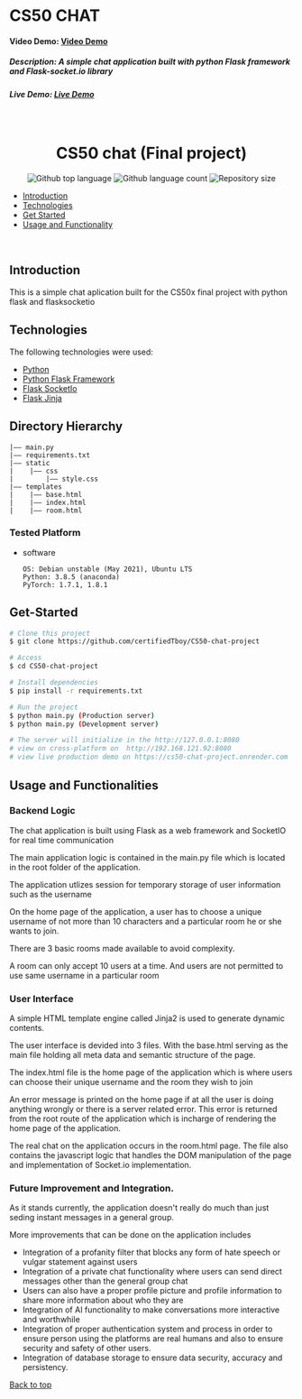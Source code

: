 # CS50 CHAT

#### Video Demo: <a href="https://drive.google.com/file/d/1A-Ce75Kr73Px27p60mNLGdhzryLswjNp/view?usp=sharing">Video Demo</a>

##### Description: A simple chat application built with python Flask framework and Flask-socket.io library

##### Live Demo: <a href="https://cs50-chat-project.onrender.com">Live Demo</a>

<div align="center" id="top"> 
 
  &#xa0;

</div>

<h1 align="center"> CS50 chat (Final project)</h1>

<p align="center">
  <img alt="Github top language" src="https://img.shields.io/github/languages/top/certifiedTboy/CS50-chat-project?color=56BEB8">

  <img alt="Github language count" src="https://img.shields.io/github/languages/count/certifiedTboy/CS50-chat-project?color=56BEB8">

  <img alt="Repository size" src="https://img.shields.io/github/repo-size/certifiedTboy/CS50-chat-project?color=56BEB8">

</p>

- [Introduction](#Introduction)
- [Technologies](#Technologies)
- [Get Started](#Get-Started)
- [Usage and Functionality](#)

<br>

## Introduction

This is a simple chat aplication built for the CS50x final project with python flask and flasksocketio

## Technologies

The following technologies were used:

- [Python](#Node)
- [Python Flask Framework](#Flask)
- [Flask SocketIo](#)
- [Flask Jinja](#)

## Directory Hierarchy

```
|—— main.py
|—— requirements.txt
|—— static
|    |—— css
|        |—— style.css
|—— templates
|    |—— base.html
|    |—— index.html
|    |—— room.html
```

### Tested Platform

- software
  ```
  OS: Debian unstable (May 2021), Ubuntu LTS
  Python: 3.8.5 (anaconda)
  PyTorch: 1.7.1, 1.8.1
  ```

## Get-Started

```bash
# Clone this project
$ git clone https://github.com/certifiedTboy/CS50-chat-project

# Access
$ cd CS50-chat-project

# Install dependencies
$ pip install -r requirements.txt

# Run the project
$ python main.py (Production server)
$ python main.py (Development server)

# The server will initialize in the http://127.0.0.1:8080
# view on cross-platform on  http://192.168.121.92:8080
# view live production demo on https://cs50-chat-project.onrender.com
```

## Usage and Functionalities

### Backend Logic

The chat application is built using Flask as a web framework and SocketIO for real time communication

The main application logic is contained in the main.py file which is located in the root folder of the application.

The application utlizes session for temporary storage of user information such as the username

On the home page of the application, a user has to choose a unique username of not more than 10 characters and a particular room he or she wants to join.

There are 3 basic rooms made available to avoid complexity.

A room can only accept 10 users at a time. And users are not permitted to use same username in a particular room

### User Interface

A simple HTML template engine called Jinja2 is used to generate dynamic contents.

The user interface is devided into 3 files. With the base.html serving as the main file holding all meta data and semantic structure of the page.

The index.html file is the home page of the application which is where users can choose their unique username and the room they wish to join

An error message is printed on the home page if at all the user is doing anything wrongly or there is a server related error. This error is returned from the root route of the application which is incharge of rendering the home page of the application.

The real chat on the application occurs in the room.html page. The file also contains the javascript logic that handles the DOM manipulation of the page and implementation of Socket.io implementation.

### Future Improvement and Integration.

As it stands currently, the application doesn't really do much than just seding instant messages in a general group.

More improvements that can be done on the application includes

- Integration of a profanity filter that blocks any form of hate speech or vulgar statement against users
- Integration of a private chat functionality where users can send direct messages other than the general group chat
- Users can also have a proper profile picture and profile information to share more information about who they are
- Integration of AI functionality to make conversations more interactive and worthwhile
- Integration of proper authentication system and process in order to ensure person using the platforms are real humans and also to ensure security and safety of other users.
- Integration of database storage to ensure data security, accuracy and persistency.

<a href="#top">Back to top</a>
